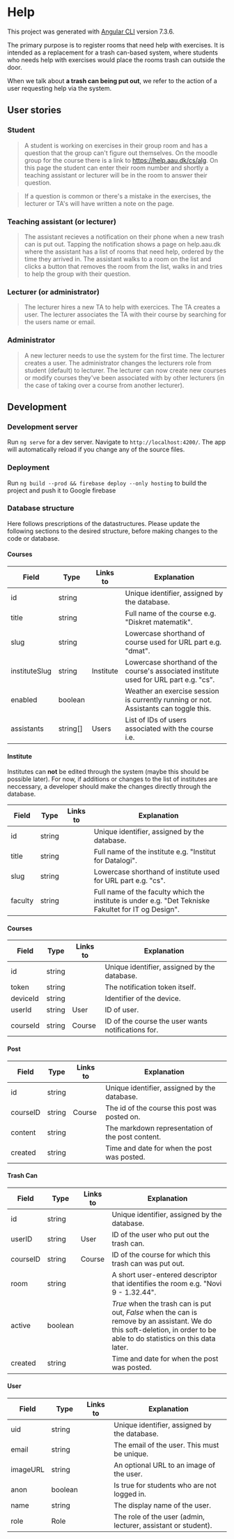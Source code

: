 # Help

This project was generated with [Angular CLI](https://github.com/angular/angular-cli) version 7.3.6.

The primary purpose is to register rooms that need help with exercises.
It is intended as a replacement for a trash can-based system, where students who needs help with exercises would place the rooms trash can outside the door.

When we talk about **a trash can being put out**, we refer to the action of a user requesting help via the system.

## User stories

### Student

> A student is working on exercises in their group room and has a question that the group can't figure out themselves.
  On the moodle group for the course there is a link to https://help.aau.dk/cs/alg.
  On this page the student can enter their room number and shortly a teaching assistant or lecturer will be in the room to answer their question.

> If a question is common or there's a mistake in the exercises, the lecturer or TA's will have written a note on the page.

### Teaching assistant (or lecturer)

> The assistant recieves a notification on their phone when a new trash can is put out.
  Tapping the notification shows a page on help.aau.dk where the assistant has a list of rooms that need help, ordered by the time they arrived in.
  The assistant walks to a room on the list and clicks a button that removes the room from the list, walks in and tries to help the group with their question.

### Lecturer (or administrator)

> The lecturer hires a new TA to help with exercices.
  The TA creates a user.
  The lecturer associates the TA with their course by searching for the users name or email.

### Administrator

> A new lecturer needs to use the system for the first time.
  The lecturer creates a user.
  The administrator changes the lecturers role from student (default) to lecturer.
  The lecturer can now create new courses or modify courses they've been associated with by other lecturers (in the case of taking over a course from another lecturer).

## Development

### Development server

Run `ng serve` for a dev server. Navigate to `http://localhost:4200/`. The app will automatically reload if you change any of the source files.

### Deployment

Run `ng build --prod && firebase deploy --only hosting` to build the project and push it to Google firebase

### Database structure

Here follows prescriptions of the datastructures.
Please update the following sections to the desired structure, before making changes to the code or database.

#### Courses

| Field         | Type     | Links to  | Explanation |
|---------------|----------|-----------|-------------|
| id            | string   |           | Unique identifier, assigned by the database. |
| title         | string   |           | Full name of the course e.g. "Diskret matematik". |
| slug          | string   |           | Lowercase shorthand of course used for URL part e.g. "dmat". |
| instituteSlug | string   | Institute | Lowercase shorthand of the course's associated institute used for URL part e.g. "cs". |
| enabled       | boolean  |           | Weather an exercise session is currently running or not. Assistants can toggle this. |
| assistants    | string[] | Users     | List of IDs of users associated with the course i.e. |

#### Institute

Institutes can **not** be edited through the system (maybe this should be possible later).
For now, if additions or changes to the list of institutes are neccessary, a developer should make the changes directly through the database.

| Field         | Type     | Links to  | Explanation |
|---------------|----------|-----------|-------------|
| id            | string   |           | Unique identifier, assigned by the database. |
| title         | string   |           | Full name of the institute e.g. "Institut for Datalogi". |
| slug          | string   |           | Lowercase shorthand of institute used for URL part e.g. "cs". |
| faculty       | string   |           | Full name of the faculty which the institute is under e.g. "Det Tekniske Fakultet for IT og Design". |

#### Courses

| Field         | Type     | Links to  | Explanation |
|---------------|----------|-----------|-------------|
| id            | string   |           | Unique identifier, assigned by the database. |
| token         | string   |           | The notification token itself. |
| deviceId      | string   |           | Identifier of the device. |
| userId        | string   | User      | ID of user. |
| courseId      | string   | Course    | ID of the course the user wants notifications for. |

#### Post

| Field         | Type     | Links to  | Explanation |
|---------------|----------|-----------|-------------|
| id            | string   |           | Unique identifier, assigned by the database. |
| courseID      | string   | Course    | The id of the course this post was posted on. |
| content       | string   |           | The markdown representation of the post content. |
| created       | string   |           | Time and date for when the post was posted. |

#### Trash Can

| Field         | Type     | Links to  | Explanation |
|---------------|----------|-----------|-------------|
| id            | string   |           | Unique identifier, assigned by the database. |
| userID        | string   | User      | ID of the user who put out the trash can. |
| courseID      | string   | Course    | ID of the course for which this trash can was put out. |
| room          | string   |           | A short user-entered descriptor that identifies the room e.g. "Novi 9 - 1.32.44". |
| active        | boolean  |           | *True* when the trash can is put out, *False* when the can is remove by an assistant. We do this soft-deletion, in order to be able to do statistics on this data later. |
| created       | string   |           | Time and date for when the post was posted. |

#### User

| Field         | Type     | Links to  | Explanation |
|---------------|----------|-----------|-------------|
| uid           | string   |           | Unique identifier, assigned by the database. |
| email         | string   |           | The email of the user. This must be unique. |
| imageURL      | string   |           | An optional URL to an image of the user. |
| anon          | boolean  |           | Is true for students who are not logged in. |
| name          | string   |           | The display name of the user. |
| role          | Role     |           | The role of the user (admin, lecturer, assistant or student). |
